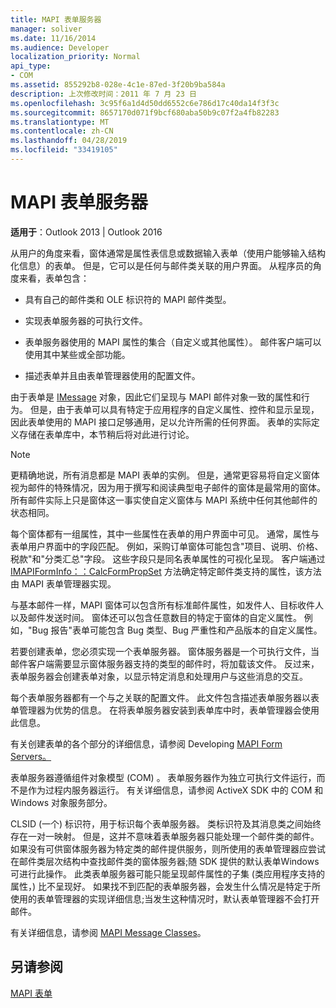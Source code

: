```yaml
---
title: MAPI 表单服务器
manager: soliver
ms.date: 11/16/2014
ms.audience: Developer
localization_priority: Normal
api_type:
- COM
ms.assetid: 855292b8-028e-4c1e-87ed-3f20b9ba584a
description: 上次修改时间：2011 年 7 月 23 日
ms.openlocfilehash: 3c95f6a1d4d50dd6552c6e786d17c40da14f3f3c
ms.sourcegitcommit: 8657170d071f9bcf680aba50b9c07f2a4fb82283
ms.translationtype: MT
ms.contentlocale: zh-CN
ms.lasthandoff: 04/28/2019
ms.locfileid: "33419105"
---
```

# <a name="mapi-form-servers"></a>MAPI 表单服务器

  
  
**适用于**：Outlook 2013 | Outlook 2016 
  
从用户的角度来看，窗体通常是属性表信息或数据输入表单（使用户能够输入结构化信息）的表单。 但是，它可以是任何与邮件类关联的用户界面。 从程序员的角度来看，表单包含：
  
- 具有自己的邮件类和 OLE 标识符的 MAPI 邮件类型。
    
- 实现表单服务器的可执行文件。
    
- 表单服务器使用的 MAPI 属性的集合（自定义或其他属性）。 邮件客户端可以使用其中某些或全部功能。
    
- 描述表单并且由表单管理器使用的配置文件。
    
由于表单是 [IMessage](imessageimapiprop.md) 对象，因此它们呈现与 MAPI 邮件对象一致的属性和行为。 但是，由于表单可以具有特定于应用程序的自定义属性、控件和显示呈现，因此表单使用的 MAPI 接口足够通用，足以允许所需的任何界面。 表单的实际定义存储在表单库中，本节稍后将对此进行讨论。 
  
> [!NOTE]
> 更精确地说，所有消息都是 MAPI 表单的实例。 但是，通常更容易将自定义窗体视为邮件的特殊情况，因为用于撰写和阅读典型电子邮件的窗体是最常用的窗体。 所有邮件实际上只是窗体这一事实使自定义窗体与 MAPI 系统中任何其他邮件的状态相同。 
  
每个窗体都有一组属性，其中一些属性在表单的用户界面中可见。 通常，属性与表单用户界面中的字段匹配。 例如，采购订单窗体可能包含"项目、说明、价格、税款"和"分类汇总"字段。 这些字段只是同名表单属性的可视化呈现。 客户端通过 [IMAPIFormInfo：：CalcFormPropSet](imapiforminfo-calcformpropset.md) 方法确定特定邮件类支持的属性，该方法由 MAPI 表单管理器实现。 
  
与基本邮件一样，MAPI 窗体可以包含所有标准邮件属性，如发件人、目标收件人以及邮件发送时间。 窗体还可以包含任意数目的特定于窗体的自定义属性。 例如，"Bug 报告"表单可能包含 Bug 类型、Bug 严重性和产品版本的自定义属性。
  
若要创建表单，您必须实现一个表单服务器。 窗体服务器是一个可执行文件，当邮件客户端需要显示窗体服务器支持的类型的邮件时，将加载该文件。 反过来，表单服务器会创建表单对象，以显示特定消息和处理用户与这些消息的交互。
  
每个表单服务器都有一个与之关联的配置文件。 此文件包含描述表单服务器以表单管理器为优势的信息。 在将表单服务器安装到表单库中时，表单管理器会使用此信息。
  
有关创建表单的各个部分的详细信息，请参阅 Developing [MAPI Form Servers。](developing-mapi-form-servers.md)
  
表单服务器遵循组件对象模型 (COM) 。 表单服务器作为独立可执行文件运行，而不是作为过程内服务器运行。 有关详细信息，请参阅 ActiveX SDK 中的 COM 和 Windows 对象服务部分。
  
CLSID (一个) 标识符，用于标识每个表单服务器。 类标识符及其消息类之间始终存在一对一映射。 但是，这并不意味着表单服务器只能处理一个邮件类的邮件。 如果没有可供窗体服务器为特定类的邮件提供服务，则所使用的表单管理器应尝试在邮件类层次结构中查找邮件类的窗体服务器;随 SDK 提供的默认表单Windows可进行此操作。 此类表单服务器可能只能呈现邮件属性的子集 (类应用程序支持的属性，) 比不呈现好。 如果找不到匹配的表单服务器，会发生什么情况是特定于所使用的表单管理器的实现详细信息;当发生这种情况时，默认表单管理器不会打开邮件。
  
有关详细信息，请参阅 [MAPI Message Classes](mapi-message-classes.md)。
  
## <a name="see-also"></a>另请参阅



[MAPI 表单](mapi-forms.md)

